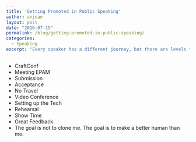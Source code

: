 ```yaml
---
title: 'Getting Promoted in Public Speaking'
author: anjuan
layout: post
date: "2016-07-15"
permalink: /blog/getting-promoted-in-public-speaking/
categories:
  - Speaking
excerpt: "Every speaker has a different journey, but there are levels to public speaking that almost everyone has to navigate."
---
```



* CraftConf
* Meeting EPAM
* Submission
* Acceptance
* No Travel
* Video Conference
* Setting up the Tech
* Rehearsal
* Show Time
* Great Feedback
* The goal is not to clone me. The goal is to make a better human than me.
